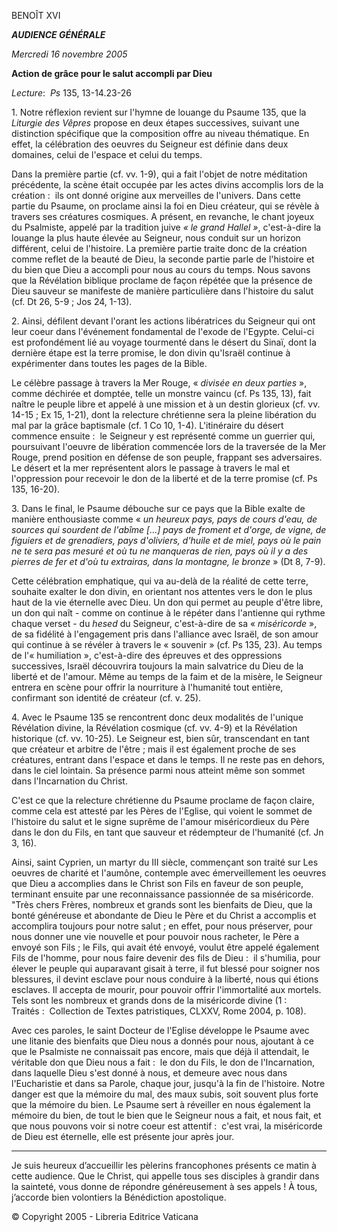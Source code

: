 BENOÎT XVI

***AUDIENCE GÉNÉRALE***

*Mercredi 16 novembre 2005*

**Action de grâce pour le salut accompli par Dieu**

*Lecture*:  *Ps* 135, 13-14.23-26

1. Notre réflexion revient sur l'hymne de louange du Psaume 135, que la *Liturgie des Vêpres* propose en deux étapes successives, suivant une distinction spécifique que la composition offre au niveau thématique. En effet, la célébration des oeuvres du Seigneur est définie dans deux domaines, celui de l'espace et celui du temps.

Dans la première partie (cf. vv. 1-9), qui a fait l'objet de notre méditation précédente, la scène était occupée par les actes divins accomplis lors de la création :  ils ont donné origine aux merveilles de l'univers. Dans cette partie du Psaume, on proclame ainsi la foi en Dieu créateur, qui se révèle à travers ses créatures cosmiques. A présent, en revanche, le chant joyeux du Psalmiste, appelé par la tradition juive *« *le grand Hallel* »*, c'est-à-dire la louange la plus haute élevée au Seigneur, nous conduit sur un horizon différent, celui de l'histoire. La première partie traite donc de la création comme reflet de la beauté de Dieu, la seconde partie parle de l'histoire et du bien que Dieu a accompli pour nous au cours du temps. Nous savons que la Révélation biblique proclame de façon répétée que la présence de Dieu sauveur se manifeste de manière particulière dans l'histoire du salut (cf. Dt 26, 5-9 ; Jos 24, 1-13).

2. Ainsi, défilent devant l'orant les actions libératrices du Seigneur qui ont leur coeur dans l'événement fondamental de l'exode de l'Egypte. Celui-ci est profondément lié au voyage tourmenté dans le désert du Sinaï, dont la dernière étape est la terre promise, le don divin qu'Israël continue à expérimenter dans toutes les pages de la Bible.

Le célèbre passage à travers la Mer Rouge, « *divisée en deux parties* », comme déchirée et domptée, telle un monstre vaincu (cf. Ps 135, 13), fait naître le peuple libre et appelé à une mission et à un destin glorieux (cf. vv. 14-15 ; Ex 15, 1-21), dont la relecture chrétienne sera la pleine libération du mal par la grâce baptismale (cf. 1 Co 10, 1-4). L'itinéraire du désert commence ensuite :  le Seigneur y est représenté comme un guerrier qui, poursuivant l'oeuvre de libération commencée lors de la traversée de la Mer Rouge, prend position en défense de son peuple, frappant ses adversaires. Le désert et la mer représentent alors le passage à travers le mal et l'oppression pour recevoir le don de la liberté et de la terre promise (cf. Ps 135, 16-20).

3. Dans le final, le Psaume débouche sur ce pays que la Bible exalte de manière enthousiaste comme « *un heureux pays, pays de cours d'eau, de sources qui sourdent de l'abîme [...] pays de froment et d'orge, de vigne, de figuiers et de grenadiers, pays d'oliviers, d'huile et de miel, pays où le pain ne te sera pas mesuré et où tu ne manqueras de rien, pays où il y a des pierres de fer et d'où tu extrairas, dans la montagne, le bronze* » (Dt 8, 7-9).

Cette célébration emphatique, qui va au-delà de la réalité de cette terre, souhaite exalter le don divin, en orientant nos attentes vers le don le plus haut de la vie éternelle avec Dieu. Un don qui permet au peuple d'être libre, un don qui naît - comme on continue à le répéter dans l'antienne qui rythme chaque verset - du *hesed* du Seigneur, c'est-à-dire de sa « *miséricorde* », de sa fidélité à l'engagement pris dans l'alliance avec Israël, de son amour qui continue à se révéler à travers le « souvenir » (cf. Ps 135, 23). Au temps de l'« humiliation », c'est-à-dire des épreuves et des oppressions successives, Israël découvrira toujours la main salvatrice du Dieu de la liberté et de l'amour. Même au temps de la faim et de la misère, le Seigneur entrera en scène pour offrir la nourriture à l'humanité tout entière, confirmant son identité de créateur (cf. v. 25).

4. Avec le Psaume 135 se rencontrent donc deux modalités de l'unique Révélation divine, la Révélation cosmique (cf. vv. 4-9) et la Révélation historique (cf. vv. 10-25). Le Seigneur est, bien sûr, transcendant en tant que créateur et arbitre de l'être ; mais il est également proche de ses créatures, entrant dans l'espace et dans le temps. Il ne reste pas en dehors, dans le ciel lointain. Sa présence parmi nous atteint même son sommet dans l'Incarnation du Christ.

C'est ce que la relecture chrétienne du Psaume proclame de façon claire, comme cela est attesté par les Pères de l'Eglise, qui voient le sommet de l'histoire du salut et le signe suprême de l'amour miséricordieux du Père dans le don du Fils, en tant que sauveur et rédempteur de l'humanité (cf. Jn 3, 16).

Ainsi, saint Cyprien, un martyr du III siècle, commençant son traité sur Les oeuvres de charité et l'aumône, contemple avec émerveillement les oeuvres que Dieu a accomplies dans le Christ son Fils en faveur de son peuple, terminant ensuite par une reconnaissance passionnée de sa miséricorde. "Très chers Frères, nombreux et grands sont les bienfaits de Dieu, que la bonté généreuse et abondante de Dieu le Père et du Christ a accomplis et accomplira toujours pour notre salut ; en effet, pour nous préserver, pour nous donner une vie nouvelle et pour pouvoir nous racheter, le Père a envoyé son Fils ; le Fils, qui avait été envoyé, voulut être appelé également Fils de l'homme, pour nous faire devenir des fils de Dieu :  il s'humilia, pour élever le peuple qui auparavant gisait à terre, il fut blessé pour soigner nos blessures, il devint esclave pour nous conduire à la liberté, nous qui étions esclaves. Il accepta de mourir, pour pouvoir offrir l'immortalité aux mortels. Tels sont les nombreux et grands dons de la miséricorde divine (1 :  Traités :  Collection de Textes patristiques, CLXXV, Rome 2004, p. 108).

Avec ces paroles, le saint Docteur de l'Eglise développe le Psaume avec une litanie des bienfaits que Dieu nous a donnés pour nous, ajoutant à ce que le Psalmiste ne connaissait pas encore, mais que déjà il attendait, le véritable don que Dieu nous a fait :  le don du Fils, le don de l'Incarnation, dans laquelle Dieu s'est donné à nous, et demeure avec nous dans l'Eucharistie et dans sa Parole, chaque jour, jusqu'à la fin de l'histoire. Notre danger est que la mémoire du mal, des maux subis, soit souvent plus forte que la mémoire du bien. Le Psaume sert à réveiller en nous également la mémoire du bien, de tout le bien que le Seigneur nous a fait, et nous fait, et que nous pouvons voir si notre coeur est attentif :  c'est vrai, la miséricorde de Dieu est éternelle, elle est présente jour après jour.

* * *

Je suis heureux d’accueillir les pèlerins francophones présents ce matin à cette audience. Que le Christ, qui appelle tous ses disciples à grandir dans la sainteté, vous donne de répondre généreusement à ses appels ! À tous, j’accorde bien volontiers la Bénédiction apostolique.

© Copyright 2005 - Libreria Editrice Vaticana